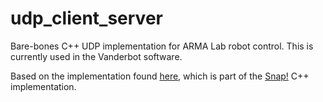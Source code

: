 # udp_client_server
Bare-bones C++ UDP implementation for ARMA Lab robot control. This is currently used in the Vanderbot software. 

Based on the implementation found [here](https://linux.m2osw.com/c-implementation-udp-clientserver), which is part of the [Snap!](https://snapwebsites.org/) C++ implementation. 
